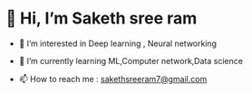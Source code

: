 # 👋 Hi, I’m Saketh sree ram
- 👀 I’m interested in Deep learning , Neural networking
- 🌱 I’m currently learning ML,Computer network,Data science

- 📫 How to reach me : sakethsreeram7@gmail.com
